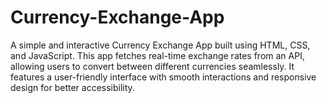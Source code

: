 # Currency-Exchange-App
A simple and interactive Currency Exchange App built using HTML, CSS, and JavaScript. This app fetches real-time exchange rates from an API, allowing users to convert between different currencies seamlessly. It features a user-friendly interface with smooth interactions and responsive design for better accessibility.

